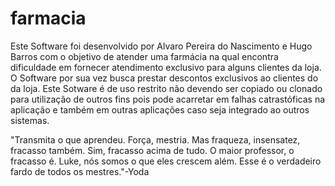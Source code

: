 # farmacia

Este Software foi desenvolvido por Alvaro Pereira do Nascimento e Hugo Barros com o objetivo de atender uma farmácia na qual encontra dificuldade em fornecer atendimento exclusivo para alguns clientes da loja.
O Software por sua vez busca prestar descontos exclusivos ao clientes do da loja.
Este Sotware é de uso restrito não devendo ser copiado ou clonado para utilização de outros fins pois pode acarretar em falhas catrastóficas na aplicação e também em outras aplicações caso seja integrado ao outros sistemas.


"Transmita o que aprendeu. Força, mestria. Mas fraqueza, insensatez, fracasso também. Sim, fracasso acima de tudo. O maior professor, o fracasso é. Luke, nós somos o que eles crescem além. Esse é o verdadeiro fardo de todos os mestres."-Yoda
